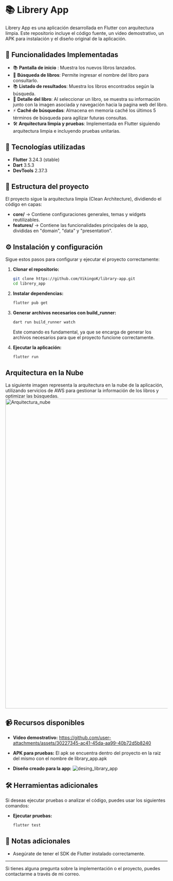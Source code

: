 # 📚 Librery App

Librery App es una aplicación desarrollada en Flutter con arquitectura limpia. Este repositorio incluye el código fuente, un video demostrativo, un APK para instalación y el diseño original de la aplicación.

## 📌 Funcionalidades Implementadas

- 📚 **Pantalla de inicio** : Muestra los nuevos libros lanzados.
- 🔎 **Búsqueda de libros**: Permite ingresar el nombre del libro para consultarlo.
- 📚 **Listado de resultados**: Muestra los libros encontrados según la búsqueda.
- 📖 **Detalle del libro**: Al seleccionar un libro, se muestra su información junto con la imagen asociada y navegación hacia la pagina web del libro.
- ⚡ **Caché de búsquedas**: Almacena en memoria caché los últimos 5 términos de búsqueda para agilizar futuras consultas.
- 🛠 **Arquitectura limpia y pruebas**: Implementada en Flutter siguiendo arquitectura limpia e incluyendo pruebas unitarias.

## 🚀 Tecnologías utilizadas

- **Flutter** 3.24.3 (stable)
- **Dart** 3.5.3
- **DevTools** 2.37.3

## 📂 Estructura del proyecto

El proyecto sigue la arquitectura limpia (Clean Architecture), dividiendo el código en capas:

- **core/** → Contiene configuraciones generales, temas y widgets reutilizables.
- **features/** → Contiene las funcionalidades principales de la app, divididas en "domain", "data" y "presentation".

## ⚙️ Instalación y configuración

Sigue estos pasos para configurar y ejecutar el proyecto correctamente:

1. **Clonar el repositorio:**
   ```sh
   git clone https://github.com/VikingoK/library-app.git
   cd librery_app
   ```

2. **Instalar dependencias:**
   ```sh
   flutter pub get
   ```

3. **Generar archivos necesarios con build_runner:**
   ```sh
   dart run build_runner watch
   ```
   Este comando es fundamental, ya que se encarga de generar los archivos necesarios para que el proyecto funcione correctamente.

4. **Ejecutar la aplicación:**
   ```sh
   flutter run
   ```

## Arquitectura en la Nube
La siguiente imagen representa la arquitectura en la nube de la aplicación, utilizando servicios de AWS para gestionar la información de los libros y optimizar las búsquedas.
<img width="963" alt="Arquitectura_nube" src="https://github.com/user-attachments/assets/e19ee01f-d905-4685-b2cb-d312a79c7f9a" />


## 📹 Recursos disponibles

- **Video demostrativo:**
https://github.com/user-attachments/assets/30227345-ac41-45da-aa99-40b72d5b8240

- **APK para pruebas:**
El apk se encuentra dentro del proyecto en la raiz del mismo con el nombre de library_app.apk

- **Diseño creado para la app:**
![desing_library_app](https://github.com/user-attachments/assets/0c75ba78-3087-4d90-8d54-d907c232171c)

## 🛠️ Herramientas adicionales

Si deseas ejecutar pruebas o analizar el código, puedes usar los siguientes comandos:

- **Ejecutar pruebas:**
  ```sh
  flutter test
  ```

## 📌 Notas adicionales

- Asegúrate de tener el SDK de Flutter instalado correctamente.

---
Si tienes alguna pregunta sobre la implementación o el proyecto, puedes contactarme a través de mi correo.
